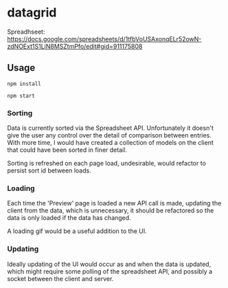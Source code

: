 datagrid
========

Spreadhseet: https://docs.google.com/spreadsheets/d/1tfbVoUSAxonqELr52owN-zdNOExt1S1LiN8MSZtmPfo/edit#gid=911175808

## Usage
````
npm install
````
````
npm start
````

### Sorting
Data is currently sorted via the Spreadsheet API. Unfortunately it doesn't give the user any control over the detail of comparison between entries. With more time, I would have created a collection of models on the client that could have been sorted in finer detail.

Sorting is refreshed on each page load, undesirable, would refactor to persist sort id between loads.

### Loading
Each time the 'Preview' page is loaded a new API call is made, updating the client from the data, which is unnecessary, it should be refactored so the data is only loaded if the data has changed.

A loading gif would be a useful addition to the UI.

### Updating
Ideally updating of the UI would occur as and when the data is updated, which might require some polling of the spreadsheet API, and possibly a socket between the client and server.
